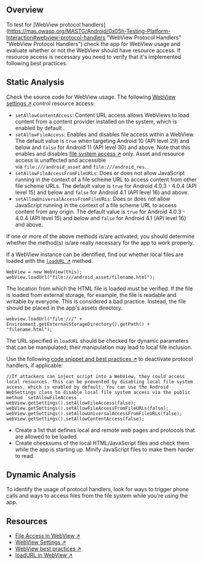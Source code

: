 ## Overview

To test for [WebView protocol handlers](https://mas.owasp.org/MASTG/Android/0x05h-Testing-Platform-Interaction#webview-protocol-handlers "WebView Protocol Handlers" "WebView Protocol Handlers") check the app for WebView usage and evaluate whether or not the WebView should have resource access. If resource access is necessary you need to verify that it's implemented following best practices.

## Static Analysis

Check the source code for WebView usage. The following [WebView settings ↗](https://developer.android.com/reference/android/webkit/WebSettings.html "WebView Settings") control resource access:

- `setAllowContentAccess`: Content URL access allows WebViews to load content from a content provider installed on the system, which is enabled by default .
- `setAllowFileAccess`: Enables and disables file access within a WebView. The default value is `true` when targeting Android 10 (API level 29) and below and `false` for Android 11 (API level 30) and above. Note that this enables and disables [file system access ↗](https://developer.android.com/reference/android/webkit/WebSettings.html#setAllowFileAccess%28boolean%29 "File Access in WebView") only. Asset and resource access is unaffected and accessible via `file:///android_asset` and `file:///android_res`.
- `setAllowFileAccessFromFileURLs`: Does or does not allow JavaScript running in the context of a file scheme URL to access content from other file scheme URLs. The default value is `true` for Android 4.0.3 - 4.0.4 (API level 15) and below and `false` for Android 4.1 (API level 16) and above.
- `setAllowUniversalAccessFromFileURLs`: Does or does not allow JavaScript running in the context of a file scheme URL to access content from any origin. The default value is `true` for Android 4.0.3 - 4.0.4 (API level 15) and below and `false` for Android 4.1 (API level 16) and above.

If one or more of the above methods is/are activated, you should determine whether the method(s) is/are really necessary for the app to work properly.

If a WebView instance can be identified, find out whether local files are loaded with the [`loadURL` ↗](https://developer.android.com/reference/android/webkit/WebView.html#loadUrl%28java.lang.String%29 "loadURL in WebView") method.

`WebView = new WebView(this); webView.loadUrl("file:///android_asset/filename.html");`

The location from which the HTML file is loaded must be verified. If the file is loaded from external storage, for example, the file is readable and writable by everyone. This is considered a bad practice. Instead, the file should be placed in the app's assets directory.

`webview.loadUrl("file:///" + Environment.getExternalStorageDirectory().getPath() + "filename.html");`

The URL specified in `loadURL` should be checked for dynamic parameters that can be manipulated; their manipulation may lead to local file inclusion.

Use the following [code snippet and best practices ↗](https://github.com/nowsecure/secure-mobile-development/blob/master/en/android/webview-best-practices.md#remediation "WebView best practices") to deactivate protocol handlers, if applicable:

``//If attackers can inject script into a WebView, they could access local resources. This can be prevented by disabling local file system access, which is enabled by default. You can use the Android WebSettings class to disable local file system access via the public method `setAllowFileAccess`. webView.getSettings().setAllowFileAccess(false);  webView.getSettings().setAllowFileAccessFromFileURLs(false);  webView.getSettings().setAllowUniversalAccessFromFileURLs(false);  webView.getSettings().setAllowContentAccess(false);``

- Create a list that defines local and remote web pages and protocols that are allowed to be loaded.
- Create checksums of the local HTML/JavaScript files and check them while the app is starting up. Minify JavaScript files to make them harder to read.

## Dynamic Analysis

To identify the usage of protocol handlers, look for ways to trigger phone calls and ways to access files from the file system while you're using the app.

## Resources

- [File Access in WebView ↗](https://developer.android.com/reference/android/webkit/WebSettings.html#setAllowFileAccess%28boolean%29 "File Access in WebView")
- [WebView Settings ↗](https://developer.android.com/reference/android/webkit/WebSettings.html "WebView Settings")
- [WebView best practices ↗](https://github.com/nowsecure/secure-mobile-development/blob/master/en/android/webview-best-practices.md#remediation "WebView best practices")
- [loadURL in WebView ↗](https://developer.android.com/reference/android/webkit/WebView.html#loadUrl%28java.lang.String%29 "loadURL in WebView")